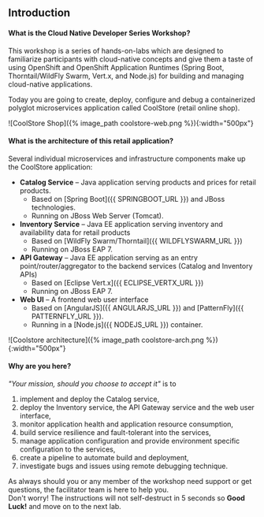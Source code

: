 ## Introduction

#### What is the Cloud Native Developer Series Workshop?
This workshop is a series of hands-on-labs which are designed to familiarize participants with cloud-native concepts
and give them a taste of using OpenShift and OpenShift Application Runtimes (Spring Boot, Thorntail/WildFly Swarm, Vert.x, and Node.js)
for building and managing cloud-native applications.

Today you are going to create, deploy, configure and debug a containerized polyglot microservices application called CoolStore (retail online shop).

![CoolStore Shop]({% image_path coolstore-web.png %}){:width="500px"}

#### What is the architecture of this retail application?

Several individual microservices and infrastructure components make up the CoolStore application:

* **Catalog Service** – Java application serving products and prices for retail products.
    * Based on [Spring Boot]({{ SPRINGBOOT_URL }}) and JBoss technologies.
    * Running on JBoss Web Server (Tomcat).
* **Inventory Service** – Java EE application serving inventory and availability data for retail products
    * Based on [WildFly Swarm/Thorntail]({{ WILDFLYSWARM_URL }})
    * Running on JBoss EAP 7.
* **API Gateway** – Java EE application serving as an entry point/router/aggregator to the backend services (Catalog and Inventory APIs)
    * Based on [Eclipse Vert.x]({{ ECLIPSE_VERTX_URL }})
    * Running on JBoss EAP 7.
* **Web UI** – A frontend web user interface
    * Based on [AngularJS]({{ ANGULARJS_URL }}) and [PatternFly]({{ PATTERNFLY_URL }}).
    * Running in a [Node.js]({{ NODEJS_URL }}) container.


![Coolstore architecture]({% image_path coolstore-arch.png %}){:width="500px"}

#### Why are you here?
*"Your mission, should you choose to accept it"* is to

1. implement and deploy the Catalog service,
2. deploy the Inventory service, the API Gateway service and the web user interface,
3. monitor application health and application resource consumption,
4. build service resilience and fault-tolerant into the services,
5. manage application configuration and provide environment specific configuration to the services,
6. create a pipeline to automate build and deployment,
7. investigate bugs and issues using remote debugging technique.

As always should you or any member of the workshop need support or get questions, the facilitator team is here to help you.<br/>
Don't worry! The instructions will not self-destruct in 5 seconds so **Good Luck!** and move on to the next lab.